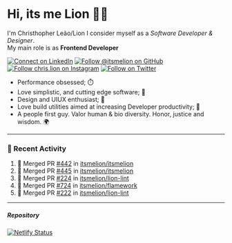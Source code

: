 # Hi, its me Lion 👋🦁

I'm Christhopher Leão/Lion
I consider myself as a _Software Developer & Designer_.<br/>My main role is as <b>Frontend Developer</b>
<br />

[![Connect on LinkedIn](https://img.shields.io/badge/--linkedin?label=LinkedIn&logo=LinkedIn&style=social)](https://www.linkedin.com/in/chrislion)
[![Follow @itsmelion on GitHub](https://img.shields.io/github/followers/itsmelion?label=follow%20%40itsmeLion&style=social)](https://github.com/itsmelion)
[![Follow chris.lion on Instagram](https://img.shields.io/badge/--instagram?label=@chris.lion&logo=Instagram&style=social)](https://instagram.com/chris.lion)
[![Follow on Twitter](https://img.shields.io/badge/--twitter?label=@ChrisLion_me&logo=Twitter&style=social)](https://twitter.com/chrislion_me)

- Performance obsessed; ⏱️
- Love simplistic, and cutting edge software; 📆
- Design and UIUX enthusiast; 🎨
- Love build utilities aimed at increasing Developer productivity; 🧰
- A people first guy. Valor human & bio diversity. Honor, justice and wisdom. 🌍

---
### 📰 Recent Activity

<!--START_SECTION:activity-->
1. 🎉 Merged PR [#442](https://github.com/itsmelion/itsmelion/pull/442) in [itsmelion/itsmelion](https://github.com/itsmelion/itsmelion)
2. 🎉 Merged PR [#445](https://github.com/itsmelion/itsmelion/pull/445) in [itsmelion/itsmelion](https://github.com/itsmelion/itsmelion)
3. 🎉 Merged PR [#224](https://github.com/itsmelion/lion-lint/pull/224) in [itsmelion/lion-lint](https://github.com/itsmelion/lion-lint)
4. 🎉 Merged PR [#724](https://github.com/itsmelion/flamework/pull/724) in [itsmelion/flamework](https://github.com/itsmelion/flamework)
5. 🎉 Merged PR [#222](https://github.com/itsmelion/lion-lint/pull/222) in [itsmelion/lion-lint](https://github.com/itsmelion/lion-lint)
<!--END_SECTION:activity-->

___

##### Repository
[![Netlify Status](https://api.netlify.com/api/v1/badges/9e2e6136-1ab9-42fc-8d4e-188512d5d841/deploy-status)](https://app.netlify.com/sites/lion-portfolio/deploys)
